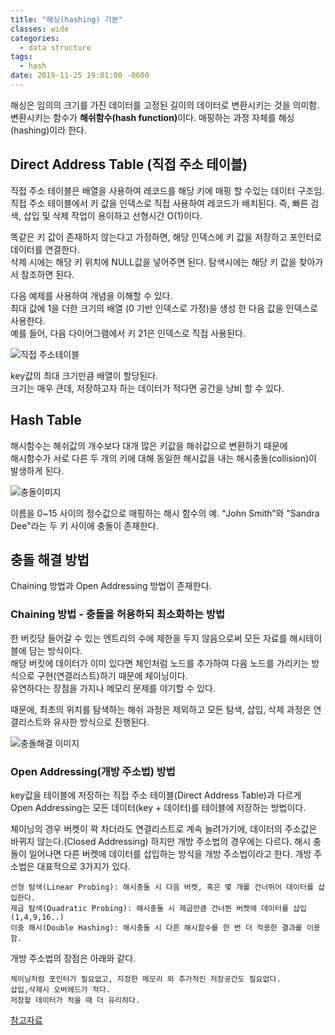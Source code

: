 ```yaml
---
title: "해싱(hashing) 기본"
classes: wide
categories:
  - data structure
tags:
  - hash
date: 2019-11-25 19:01:00 -0600
---
```


해싱은 임의의 크기를 가진 데이터를 고정된 길이의 데이터로 변환시키는 것을 의미함.  
변환시키는 함수가 <strong>해쉬함수(hash function)</strong>이다. 매핑하는 과정 자체를 해싱(hashing)이라 한다.  

## Direct Address Table (직접 주소 테이블)

직접 주소 테이블은 배열을 사용하여 레코드를 해당 키에 매핑 할 수있는 데이터 구조임.  
직접 주소 테이블에서 키 값을 인덱스로 직접 사용하여 레코드가 배치된다. 즉, 빠른 검색, 삽입 및 삭제 작업이 용이하고 선형시간 O(1)이다.  

똑같은 키 값이 존재하지 않는다고 가정하면, 해당 인덱스에 키 값을 저장하고 포인터로 데이터를 연결한다.  
삭제 시에는 해당 키 위치에 NULL값을 넣어주면 된다. 탐색시에는 해당 키 값을 찾아가서 참조하면 된다.  

다음 예제를 사용하여 개념을 이해할 수 있다.  
최대 값에 1을 더한 크기의 배열 (0 기반 인덱스로 가정)을 생성 한 다음 값을 인덱스로 사용한다.  
예를 들어, 다음 다이어그램에서 키 21은 인덱스로 직접 사용된다.

![직접 주소테이블](https://www.geeksforgeeks.org/wp-content/uploads/hmap.png)

key값의 최대 크기만큼 배열이 할당된다.  
크기는 매우 큰데, 저장하고자 하는 데이터가 적다면 공간을 낭비 할 수 있다.  


## Hash Table

해시함수는 해쉬값의 개수보다 대개 많은 키값을 해쉬값으로 변환하기 때문에  
해시함수가 서로 다른 두 개의 키에 대해 동일한 해시값을 내는 해시충돌(collision)이 발생하게 된다.  

![충돌이미지](https://upload.wikimedia.org/wikipedia/commons/thumb/5/58/Hash_table_4_1_1_0_0_1_0_LL.svg/480px-Hash_table_4_1_1_0_0_1_0_LL.svg.png)

이름을 0~15 사이의 정수값으로 매핑하는 해시 함수의 예. “John Smith”와 "Sandra Dee"라는 두 키 사이에 충돌이 존재한다.  


## 충돌 해결 방법

Chaining 방법과 Open Addressing 방법이 존재한다.  

### Chaining 방법 - 충돌을 허용하되 최소화하는 방법


한 버킷당 들어갈 수 있는 엔트리의 수에 제한을 두지 않음으로써 모든 자료를 해시테이블에 담는 방식이다.  
해당 버킷에 데이터가 이미 있다면 체인처럼 노드를 추가하여 다음 노드를 가리키는 방식으로 구현(연결리스트)하기 때문에 체이닝이다.  
유연하다는 장점을 가지나 메모리 문제를 야기할 수 있다.  

때문에, 최초의 위치를 탐색하는 해쉬 과정은 제외하고 모든 탐색, 삽입, 삭제 과정은 연결리스트와 유사한 방식으로 진행된다.  

![충돌해결 이미지](https://i.imgur.com/7PTT8dT.png)

### Open Addressing(개방 주소법) 방법 

key값을 테이블에 저장하는 직접 주소 테이블(Direct Address Table)과 다르게 Open Addressing는 모든 데이터(key + 데이터)를 테이블에 저장하는 방법이다.   


체이닝의 경우 버켓이 꽉 차더라도 연결리스트로 계속 늘려가기에, 데이터의 주소값은 바뀌지 않는다.(Closed Addressing) 하지만 개방 주소법의 경우에는 다르다. 해시 충돌이 일어나면 다른 버켓에 데이터를 삽입하는 방식을 개방 주소법이라고 한다. 개방 주소법은 대표적으로 3가지가 있다.

```
선형 탐색(Linear Probing): 해시충돌 시 다음 버켓, 혹은 몇 개를 건너뛰어 데이터를 삽입한다.  
제곱 탐색(Quadratic Probing): 해시충돌 시 제곱만큼 건너뛴 버켓에 데이터를 삽입(1,4,9,16..)  
이중 해시(Double Hashing): 해시충돌 시 다른 해시함수를 한 번 더 적용한 결과를 이용함.  
```
개방 주소법의 장점은 아래와 같다.  
```
체이닝처럼 포인터가 필요없고, 지정한 메모리 외 추가적인 저장공간도 필요없다.
삽입,삭제시 오버헤드가 적다.
저장할 데이터가 적을 때 더 유리하다.
```

[참고자료](https://ict-nroo.tistory.com/76)
